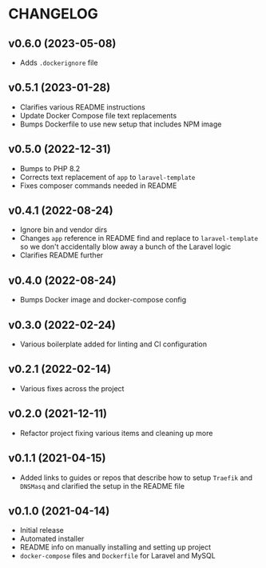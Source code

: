 # CHANGELOG

## v0.6.0 (2023-05-08)

- Adds `.dockerignore` file

## v0.5.1 (2023-01-28)

- Clarifies various README instructions
- Update Docker Compose file text replacements
- Bumps Dockerfile to use new setup that includes NPM image

## v0.5.0 (2022-12-31)

- Bumps to PHP 8.2
- Corrects text replacement of `app` to `laravel-template`
- Fixes composer commands needed in README

## v0.4.1 (2022-08-24)

- Ignore bin and vendor dirs
- Changes `app` reference in README find and replace to `laravel-template` so we don't accidentally blow away a bunch of the Laravel logic
- Clarifies README further

## v0.4.0 (2022-08-24)

- Bumps Docker image and docker-compose config

## v0.3.0 (2022-02-24)

- Various boilerplate added for linting and CI configuration

## v0.2.1 (2022-02-14)

- Various fixes across the project

## v0.2.0 (2021-12-11)

- Refactor project fixing various items and cleaning up more

## v0.1.1 (2021-04-15)

- Added links to guides or repos that describe how to setup `Traefik` and `DNSMasq` and clarified the setup in the README file

## v0.1.0 (2021-04-14)

- Initial release
- Automated installer
- README info on manually installing and setting up project
- `docker-compose` files and `Dockerfile` for Laravel and MySQL
